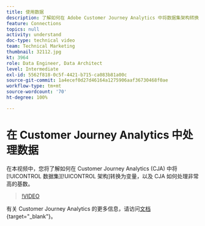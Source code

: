 ```yaml
---
title: 使用数据
description: 了解如何在 Adobe Customer Journey Analytics 中将数据集架构转换为变量，以及 CJA 如何处理非常高的基数。
feature: Connections
topics: null
activity: understand
doc-type: technical video
team: Technical Marketing
thumbnail: 32112.jpg
kt: 3964
role: Data Engineer, Data Architect
level: Intermediate
exl-id: 5562f818-0c5f-4421-b715-ca083b81a00c
source-git-commit: 1a4ecef0d27d46164a1275906aaf36730468f0ae
workflow-type: tm+mt
source-wordcount: '70'
ht-degree: 100%

---
```


# 在 Customer Journey Analytics 中处理数据

在本视频中，您将了解如何在 Customer Journey Analytics (CJA) 中将[!UICONTROL 数据集][!UICONTROL 架构]转换为变量，以及 CJA 如何处理非常高的基数。

>[!VIDEO](https://video.tv.adobe.com/v/32112/?quality=12&learn=on)

有关 Customer Journey Analytics 的更多信息，请访问[文档](https://experienceleague.adobe.com/docs/analytics-platform/using/cja-landing.html){target="_blank"}。
